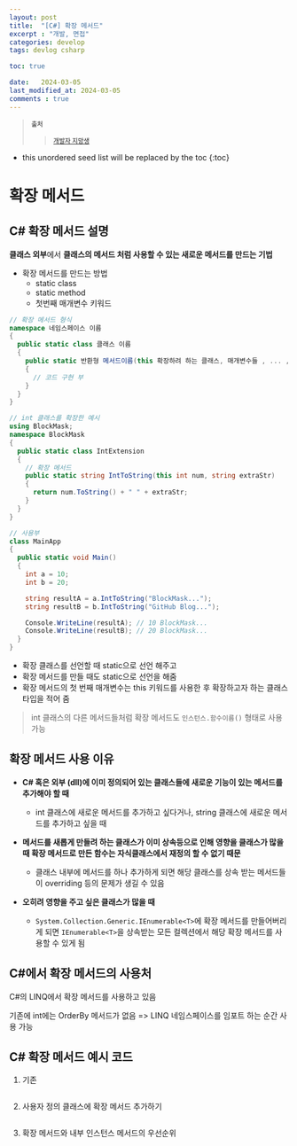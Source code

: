 ```yaml
---
layout: post
title:  "[C#] 확장 메서드"
excerpt : "개발, 면접"
categories: develop
tags: devlog csharp

toc: true

date:   2024-03-05
last_modified_at: 2024-03-05
comments : true
---
```

> <span style="font-size: 80%"> **출처** </span>
>> <span style="font-size: 80%"> [개발자 지망생](https://blockdmask.tistory.com/604)</span> 

<!--more-->

* this unordered seed list will be replaced by the toc
{:toc}

# 확장 메서드

## C# 확장 메서드 설명

**클래스 외부**에서 **클래스의 메서드 처럼 사용할 수 있는 새로운 메서드를 만드는 기법** 

- 확장 메서드를 만드는 방법
  - static class
  - static method
  - 첫번째 매개변수 키워드

```cs
// 확장 메서드 형식
namespace 네임스페이스 이름
{
  public static class 클래스 이름
  {
    public static 반환형 메서드이름(this 확장하려 하는 클래스, 매개변수들 , ... , )
    {
      // 코드 구현 부
    }
  }
}
```

```cs
// int 클래스를 확장한 예시
using BlockMask;
namespace BlockMask
{
  public static class IntExtension
  {
    // 확장 메서드
    public static string IntToString(this int num, string extraStr)
    {
      return num.ToString() + " " + extraStr;
    }
  }
}

// 사용부
class MainApp
{
  public static void Main()
  {
    int a = 10;
    int b = 20;

    string resultA = a.IntToString("BlockMask...");
    string resultB = b.IntToString("GitHub Blog...");

    Console.WriteLine(resultA); // 10 BlockMask...
    Console.WriteLine(resultB); // 20 BlockMask...
  }
}
```

- 확장 클래스를 선언할 때 static으로 선언 해주고   
- 확장 메서드를 만들 때도 static으로 선언을 해줌   
- 확장 메서드의 첫 번째 매개변수는 this 키워드를 사용한 후 확장하고자 하는 클래스 타입을 적어 줌

> int 클래스의 다른 메서드들처럼 확장 메서드도 `인스턴스.함수이름()` 형태로 사용 가능

## 확장 메서드 사용 이유
- **C# 혹은 외부 (dll)에 이미 정의되어 있는 클래스들에 새로운 기능이 있는 메서드를 추가해야 할 때**
  - int 클래스에 새로운 메서드를 추가하고 싶다거나, string 클래스에 새로운 메서드를 추가하고 싶을 때

- **메서드를 새롭게 만들려 하는 클래스가 이미 상속등으로 인해 영향을 클래스가 많을 때 확장 메서드로 만든 함수는 자식클래스에서 재정의 할 수 없기 때문**
  - 클래스 내부에 메서드를 하나 추가하게 되면 해당 클래스를 상속 받는 메서드들이 overriding 등의 문제가 생길 수 있음

- **오히려 영향을 주고 싶은 클래스가 많을 때**
  - `System.Collection.Generic.IEnumerable<T>`에 확장 메서드를 만들어버리게 되면 `IEnumerable<T>`을 상속받는 모든 컬렉션에서 해당 확장 메서드를 사용할 수 있게 됨

## C#에서 확장 메서드의 사용처
C#의 LINQ에서 확장 메서드를 사용하고 있음   

기존에 int에는 OrderBy 메서드가 없음 => LINQ 네임스페이스를 임포트 하는 순간 사용 가능

## C# 확장 메서드 예시 코드

1. 기존

```cs
```

2. 사용자 정의 클래스에 확장 메서드 추가하기

```cs
```

3. 확장 메서드와 내부 인스턴스 메서드의 우선순위
```cs
```